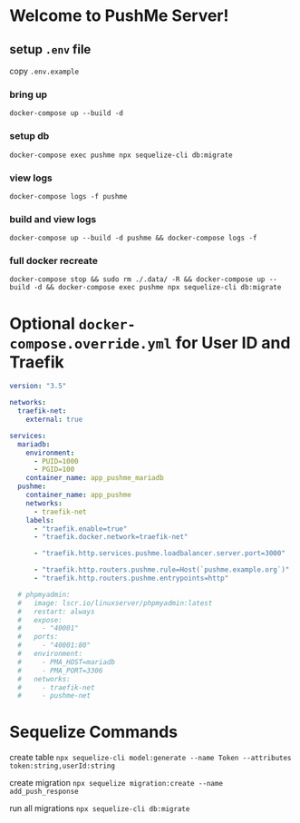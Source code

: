 # Welcome to PushMe Server!

## setup `.env` file

copy `.env.example`

### bring up

`docker-compose up --build -d`

### setup db

`docker-compose exec pushme npx sequelize-cli db:migrate`

### view logs

`docker-compose logs -f pushme`

### build and view logs

`docker-compose up --build -d pushme && docker-compose logs -f`

### full docker recreate

`docker-compose stop && sudo rm ./.data/ -R && docker-compose up --build -d && docker-compose exec pushme npx sequelize-cli db:migrate`

# Optional `docker-compose.override.yml` for User ID and Traefik

```yaml
version: "3.5"

networks:
  traefik-net:
    external: true

services:
  mariadb:
    environment:
      - PUID=1000
      - PGID=100
    container_name: app_pushme_mariadb
  pushme:
    container_name: app_pushme
    networks:
      - traefik-net
    labels:
      - "traefik.enable=true"
      - "traefik.docker.network=traefik-net"

      - "traefik.http.services.pushme.loadbalancer.server.port=3000"

      - "traefik.http.routers.pushme.rule=Host(`pushme.example.org`)"
      - "traefik.http.routers.pushme.entrypoints=http"

  # phpmyadmin:
  #   image: lscr.io/linuxserver/phpmyadmin:latest
  #   restart: always
  #   expose:
  #     - "40001"
  #   ports:
  #     - "40001:80"
  #   environment:
  #     - PMA_HOST=mariadb
  #     - PMA_PORT=3306
  #   networks:
  #     - traefik-net
  #     - pushme-net
```

# Sequelize Commands

create table
`npx sequelize-cli model:generate --name Token --attributes token:string,userId:string`

create migration
`npx sequelize migration:create --name add_push_response`

run all migrations
`npx sequelize-cli db:migrate`
